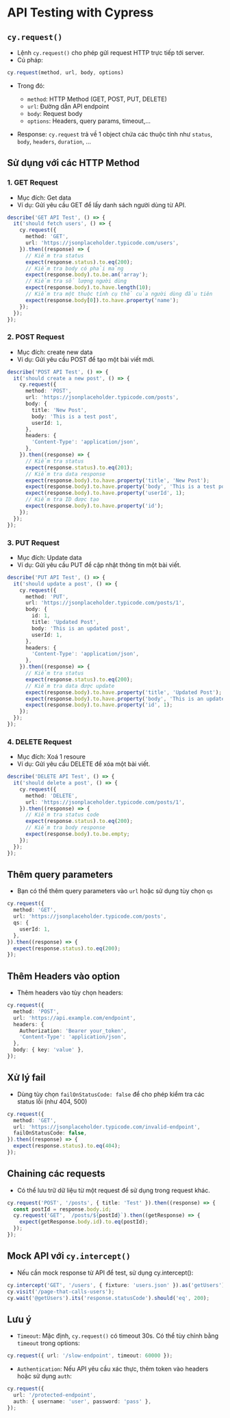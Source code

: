# API Testing with Cypress
## `cy.request()`
- Lệnh `cy.request()` cho phép gửi request HTTP trực tiếp tới server.
- Cú pháp:
```typescript
cy.request(method, url, body, options)
```
- Trong đó:
    - `method`: HTTP Method (GET, POST, PUT, DELETE)
    - `url`: Đường dẫn API endpoint
    - `body`: Request body
    - `options`: Headers, query params, timeout,...

- Response: `cy.request` trả về 1 object chứa các thuộc tính như `status`, `body`, `headers`, `duration`, ...

## Sử dụng với các HTTP Method
### 1. GET Request
- Mục đích: Get data
- Ví dụ: Gửi yêu cầu GET để lấy danh sách người dùng từ API.

```typescript
describe('GET API Test', () => {
  it('should fetch users', () => {
    cy.request({
      method: 'GET',
      url: 'https://jsonplaceholder.typicode.com/users',
    }).then((response) => {
      // Kiểm tra status
      expect(response.status).to.eq(200);
      // Kiểm tra body có phải mảng
      expect(response.body).to.be.an('array');
      // Kiểm tra số lượng người dùng
      expect(response.body).to.have.length(10);
      // Kiểm tra một thuộc tính cụ thể của người dùng đầu tiên
      expect(response.body[0]).to.have.property('name');
    });
  });
});
```

### 2. POST Request
- Mục đích: create new data
- Ví dụ: Gửi yêu cầu POST để tạo một bài viết mới.

```typescript
describe('POST API Test', () => {
  it('should create a new post', () => {
    cy.request({
      method: 'POST',
      url: 'https://jsonplaceholder.typicode.com/posts',
      body: {
        title: 'New Post',
        body: 'This is a test post',
        userId: 1,
      },
      headers: {
        'Content-Type': 'application/json',
      },
    }).then((response) => {
      // Kiểm tra status
      expect(response.status).to.eq(201);
      // Kiểm tra data response
      expect(response.body).to.have.property('title', 'New Post');
      expect(response.body).to.have.property('body', 'This is a test post');
      expect(response.body).to.have.property('userId', 1);
      // Kiểm tra ID được tạo
      expect(response.body).to.have.property('id');
    });
  });
});
```

### 3. PUT Request
- Mục đích: Update data
- Ví dụ: Gửi yêu cầu PUT để cập nhật thông tin một bài viết.

```typescript
describe('PUT API Test', () => {
  it('should update a post', () => {
    cy.request({
      method: 'PUT',
      url: 'https://jsonplaceholder.typicode.com/posts/1',
      body: {
        id: 1,
        title: 'Updated Post',
        body: 'This is an updated post',
        userId: 1,
      },
      headers: {
        'Content-Type': 'application/json',
      },
    }).then((response) => {
      // Kiểm tra status
      expect(response.status).to.eq(200);
      // Kiểm tra data được update
      expect(response.body).to.have.property('title', 'Updated Post');
      expect(response.body).to.have.property('body', 'This is an updated post');
      expect(response.body).to.have.property('id', 1);
    });
  });
});
```

### 4. DELETE Request
- Mục đích: Xoá 1 resoure
- Ví dụ: Gửi yêu cầu DELETE để xóa một bài viết.

```typescript
describe('DELETE API Test', () => {
  it('should delete a post', () => {
    cy.request({
      method: 'DELETE',
      url: 'https://jsonplaceholder.typicode.com/posts/1',
    }).then((response) => {
      // Kiểm tra status code
      expect(response.status).to.eq(200);
      // Kiểm tra body response
      expect(response.body).to.be.empty;
    });
  });
});
```

## Thêm query parameters
- Bạn có thể thêm query parameters vào `url` hoặc sử dụng tùy chọn `qs`
```typescript
cy.request({
  method: 'GET',
  url: 'https://jsonplaceholder.typicode.com/posts',
  qs: {
    userId: 1,
  },
}).then((response) => {
  expect(response.status).to.eq(200);
});
```

## Thêm Headers vào option
- Thêm headers vào tùy chọn headers:
```typescript
cy.request({
  method: 'POST',
  url: 'https://api.example.com/endpoint',
  headers: {
    Authorization: 'Bearer your_token',
    'Content-Type': 'application/json',
  },
  body: { key: 'value' },
});
```

## Xử lý fail
- Dùng tùy chọn `failOnStatusCode: false` để cho phép kiểm tra các status lỗi (như 404, 500)
```typescript
cy.request({
  method: 'GET',
  url: 'https://jsonplaceholder.typicode.com/invalid-endpoint',
  failOnStatusCode: false,
}).then((response) => {
  expect(response.status).to.eq(404);
});
```

## Chaining các requests
- Có thể lưu trữ dữ liệu từ một request để sử dụng trong request khác.
```typescript
cy.request('POST', '/posts', { title: 'Test' }).then((response) => {
  const postId = response.body.id;
  cy.request('GET', `/posts/${postId}`).then((getResponse) => {
    expect(getResponse.body.id).to.eq(postId);
  });
});
```

## Mock API với `cy.intercept()`
- Nếu cần mock response từ API để test, sử dụng cy.intercept():
```typescript
cy.intercept('GET', '/users', { fixture: 'users.json' }).as('getUsers');
cy.visit('/page-that-calls-users');
cy.wait('@getUsers').its('response.statusCode').should('eq', 200);
```

## Lưu ý
- `Timeout`: Mặc định, `cy.request()` có timeout 30s. Có thể tùy chỉnh bằng `timeout` trong options:
```typescript
cy.request({ url: '/slow-endpoint', timeout: 60000 });
```

- `Authentication`: Nếu API yêu cầu xác thực, thêm token vào headers hoặc sử dụng `auth`:
```typescript
cy.request({
  url: '/protected-endpoint',
  auth: { username: 'user', password: 'pass' },
});
```
